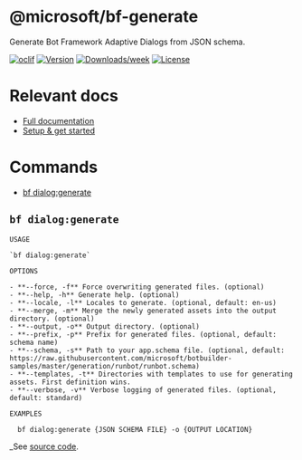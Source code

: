 <!-- omit in TOC -->
@microsoft/bf-generate
======================

Generate Bot Framework Adaptive Dialogs from JSON schema.

[![oclif](https://img.shields.io/badge/cli-oclif-brightgreen.svg)](https://oclif.io)
[![Version](https://img.shields.io/npm/v/@microsoft/bf-generate.svg)](https://npmjs.org/package/@microsoft/bf-generate)
[![Downloads/week](https://img.shields.io/npm/dw/@microsoft/bf-generate.svg)](https://npmjs.org/package/@microsoft/bf-generate)
[![License](https://img.shields.io/npm/l/@microsoft/bf-generate.svg)](https://github.com/Microsoft/https://github.com/Microsoft/BotBuilder-Samples/blob/master/package.json)

# Relevant docs

- [Full documentation](https://github.com/microsoft/BotBuilder-Samples/tree/master/experimental/generation/generator)
- [Setup & get started](https://github.com/microsoft/BotBuilder-Samples/tree/master/experimental/generation/generator/docs/get-started.md)

# Commands

<!-- commands -->

- [bf dialog:generate](#bf-dialoggenerate)

## `bf dialog:generate`

```
USAGE

`bf dialog:generate`

OPTIONS

- **--force, -f** Force overwriting generated files. (optional)
- **--help, -h** Generate help. (optional)
- **--locale, -l** Locales to generate. (optional, default: en-us)
- **--merge, -m** Merge the newly generated assets into the output directory. (optional)
- **--output, -o** Output directory. (optional)
- **--prefix, -p** Prefix for generated files. (optional, default: schema name)
- **--schema, -s** Path to your app.schema file. (optional, default: https://raw.githubusercontent.com/microsoft/botbuilder-samples/master/generation/runbot/runbot.schema)
- **--templates, -t** Directories with templates to use for generating assets. First definition wins.  
- **--verbose, -v** Verbose logging of generated files. (optional, default: standard)

EXAMPLES

  bf dialog:generate {JSON SCHEMA FILE} -o {OUTPUT LOCATION}
```

_See [source code](src/commands/generate.ts).
